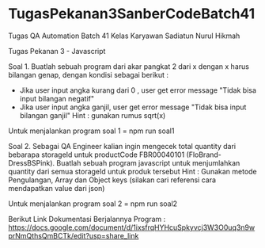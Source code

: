 # TugasPekanan3SanberCodeBatch41
Tugas QA Automation Batch 41 Kelas Karyawan
Sadiatun Nurul Hikmah

Tugas Pekanan 3 - Javascript

Soal 1.
Buatlah sebuah program dari akar pangkat 2 dari x dengan x harus bilangan genap, dengan kondisi sebagai berikut :
- Jika user input angka kurang dari 0 , user get error message "Tidak bisa input bilangan negatif" 
- Jika user input angka ganjil, user get error message "Tidak bisa input bilangan ganjil"
Hint : gunakan rumus sqrt(x)

Untuk menjalankan program soal 1 = npm run soal1


Soal 2.
Sebagai QA Engineer kalian ingin mengecek total quantity dari bebarapa storageId untuk productCode FBR00040101 (FloBrand-DressBSPink). Buatlah sebuah program javascript untuk menjumlahkan quantity dari semua storageId untuk produk tersebut 
Hint : Gunakan metode Pengulangan, Array dan Object keys (silakan cari referensi cara mendapatkan value dari json)

Untuk menjalankan program soal 2 = npm run soal2

Berikut Link Dokumentasi Berjalannya Program : https://docs.google.com/document/d/1ixsfrqHYHcuSpkyvcj3W3O0uq3n9wprNmQthsQmBCTk/edit?usp=share_link